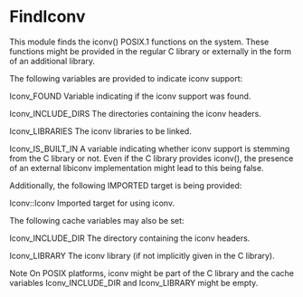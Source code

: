   

# FindIconv  
This module finds the iconv() POSIX.1 functions on the system.
These functions might be provided in the regular C library or externally
in the form of an additional library.  

The following variables are provided to indicate iconv support:  



Iconv_FOUND
Variable indicating if the iconv support was found.
  



Iconv_INCLUDE_DIRS
The directories containing the iconv headers.
  



Iconv_LIBRARIES
The iconv libraries to be linked.
  



Iconv_IS_BUILT_IN
A variable indicating whether iconv support is stemming from the
C library or not. Even if the C library provides iconv(), the presence of
an external libiconv implementation might lead to this being false.
  

Additionally, the following IMPORTED target is being provided:  



Iconv::Iconv
Imported target for using iconv.
  

The following cache variables may also be set:  



Iconv_INCLUDE_DIR
The directory containing the iconv headers.
  



Iconv_LIBRARY
The iconv library (if not implicitly given in the C library).
  


Note
On POSIX platforms, iconv might be part of the C library and the cache
variables Iconv_INCLUDE_DIR and Iconv_LIBRARY might be empty.
  

